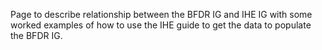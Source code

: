 Page to describe relationship between the BFDR IG and IHE IG with some worked examples of how to use the IHE guide to get the data to populate the BFDR IG.